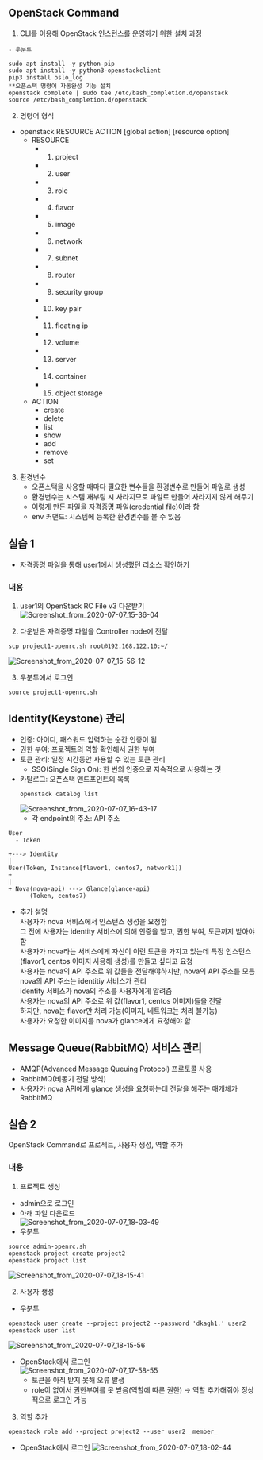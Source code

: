 ## OpenStack Command
1. CLI를 이용해 OpenStack 인스턴스를 운영하기 위한 설치 과정
```
- 우분투

sudo apt install -y python-pip
sudo apt install -y python3-openstackclient
pip3 install oslo_log
**오픈스택 명령어 자동완성 기능 설치
openstack complete | sudo tee /etc/bash_completion.d/openstack
source /etc/bash_completion.d/openstack
```

2. 명령어 형식
- openstack RESOURCE ACTION [global action] [resource option]
  - RESOURCE 
    - 1. project
    - 2. user
    - 3. role
    - 4. flavor
    - 5. image
    - 6. network
    - 7. subnet
    - 8. router
    - 9. security group
    - 10. key pair
    - 11. floating ip
    - 12. volume
    - 13. server
    - 14. container
    - 15. object storage
  - ACTION
    - create
    - delete
    - list
    - show
    - add
    - remove
    - set

3. 환경변수
    - 오픈스택을 사용할 때마다 필요한 변수들을 환경변수로 만들어 파일로 생성
    - 환경변수는 시스템 재부팅 시 사라지므로 파일로 만들어 사라지지 않게 해주기
    - 이렇게 만든 파일을 자격증명 파일(credential file)이라 함
    - env 커맨드: 시스템에 등록한 환경변수를 볼 수 있음

## 실습 1
- 자격증명 파일을 통해 user1에서 생성했던 리소스 확인하기

### 내용
1. user1의 OpenStack RC File v3 다운받기   
![Screenshot_from_2020-07-07_15-36-04](https://user-images.githubusercontent.com/53208493/86925620-115a9800-c16c-11ea-8ab9-5720f16985ef.png)

2. 다운받은 자격증명 파일을 Controller node에 전달   
```
scp project1-openrc.sh root@192.168.122.10:~/
```
![Screenshot_from_2020-07-07_15-56-12](https://user-images.githubusercontent.com/53208493/86926261-cee58b00-c16c-11ea-855c-2a971db78267.png)

3. 우분투에서 로그인   
```
source project1-openrc.sh
```

## Identity(Keystone)  관리
- 인증: 아이디, 패스워드 입력하는 순간 인증이 됨
- 권한 부여: 프로젝트의 역할 확인해서 권한 부여
- 토큰 관리: 일정 시간동안 사용할 수 있는 토큰 관리
    - SSO(Single Sign On): 한 번의 인증으로 지속적으로 사용하는 것
- 카탈로그: 오픈스택 앤드포인트의 목록
  ```
  openstack catalog list
  ```
  ![Screenshot_from_2020-07-07_16-43-17](https://user-images.githubusercontent.com/53208493/86927251-13255b00-c16e-11ea-8500-0218270c0ff2.png)
  - 각 endpoint의 주소: API 주소


```
User
  - Token

+---> Identity
|
User(Token, Instance[flavor1, centos7, network1])
+
|
+ Nova(nova-api) ---> Glance(glance-api)
      (Token, centos7)
```
- 추가 설명   
사용자가 nova 서비스에서 인스턴스 생성을 요청함  
그 전에 사용자는 identity 서비스에 의해 인증을 받고, 권한 부여, 토큰까지 받아야 함  
사용자가 nova라는 서비스에게 자신이 이런 토큰을 가지고 있는데 특정 인스턴스(flavor1, centos 이미지 사용해 생성)를 만들고 싶다고 요청  
사용자는 nova의 API 주소로 위 값들을 전달해야하지만, nova의 API 주소를 모름  
nova의 API 주소는 identitiy 서비스가 관리     
identity 서비스가 nova의 주소를 사용자에게 알려줌  
사용자는 nova의 API 주소로 위 값(flavor1, centos 이미지)들을 전달  
하지만, nova는 flavor만 처리 가능(이미지, 네트워크는 처리 불가능)  
사용자가 요청한 이미지를 nova가 glance에게 요청해야 함  

## Message Queue(RabbitMQ) 서비스 관리
- AMQP(Advanced Message Queuing Protocol) 프로토콜 사용
- RabbitMQ(비동기 전달 방식)
- 사용자가 nova API에게 glance 생성을 요청하는데 전달을 해주는 매개체가 RabbitMQ

## 실습 2
OpenStack Command로 프로젝트, 사용자 생성, 역할 추가

### 내용
1. 프로젝트 생성
  - admin으로 로그인
  - 아래 파일 다운로드   
  ![Screenshot_from_2020-07-07_18-03-49](https://user-images.githubusercontent.com/53208493/86936303-ca26d400-c178-11ea-8756-687149f88eea.png)
  - 우분투
  ```
  source admin-openrc.sh 
  openstack project create project2
  openstack project list
  ```
  ![Screenshot_from_2020-07-07_18-15-41](https://user-images.githubusercontent.com/53208493/86936554-1f62e580-c179-11ea-9c3d-b63894a0ac24.png)

2. 사용자 생성
  - 우분투
  ```
  openstack user create --project project2 --password 'dkagh1.' user2
  openstack user list
  ```
  ![Screenshot_from_2020-07-07_18-15-56](https://user-images.githubusercontent.com/53208493/86936794-710b7000-c179-11ea-8708-4a830d7927e9.png)
  - OpenStack에서 로그인   
  ![Screenshot_from_2020-07-07_17-58-55](https://user-images.githubusercontent.com/53208493/86936996-aca63a00-c179-11ea-9784-b6c941c5f41b.png)
      - 토큰을 아직 받지 못해 오류 발생
      - role이 없어서 권한부여를 못 받음(역할에 따른 권한)
        → 역할 추가해줘야 정상적으로 로그인 가능

3. 역할 추가
```
openstack role add --project project2 --user user2 _member_
```
- OpenStack에서 로그인
![Screenshot_from_2020-07-07_18-02-44](https://user-images.githubusercontent.com/53208493/86937328-145c8500-c17a-11ea-8052-0fd9305007d5.png)
